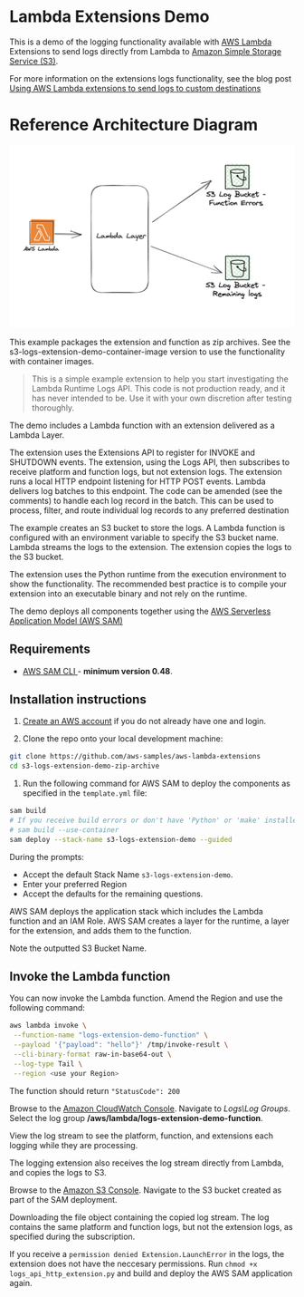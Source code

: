 # Lambda Extensions Demo

This is a demo of the logging functionality available with [AWS Lambda](https://aws.amazon.com/lambda/) Extensions to send logs directly from Lambda to [Amazon Simple Storage Service (S3)](https://aws.amazon.com/s3/).

For more information on the extensions logs functionality, see the blog post [Using AWS Lambda extensions to send logs to custom destinations](https://aws.amazon.com/blogs/compute/using-aws-lambda-extensions-to-send-logs-to-custom-destinations/)

# Reference Architecture Diagram

![Reference Architecture](images/lambda-extensions-demo.png)

This example packages the extension and function as zip archives. See the s3-logs-extension-demo-container-image version to use the functionality with container images.

> This is a simple example extension to help you start investigating the Lambda Runtime Logs API. This code is not production ready, and it has never intended to be. Use it with your own discretion after testing thoroughly.  

The demo includes a Lambda function with an extension delivered as a Lambda Layer.

The extension uses the Extensions API to register for INVOKE and SHUTDOWN events. The extension, using the Logs API, then subscribes to receive platform and function logs, but not extension logs. The extension runs a local HTTP endpoint listening for HTTP POST events. Lambda delivers log batches to this endpoint. The code can be amended (see the comments) to handle each log record in the batch. This can be used to process, filter, and route individual log records to any preferred destination

The example creates an S3 bucket to store the logs. A Lambda function is configured with an environment variable to specify the S3 bucket name. Lambda streams the logs to the extension. The extension copies the logs to the S3 bucket.

The extension uses the Python runtime from the execution environment to show the functionality. The recommended best practice is to compile your extension into an executable binary and not rely on the runtime.

The demo deploys all components together using the [AWS Serverless Application Model (AWS SAM)](https://docs.aws.amazon.com/serverless-application-model/latest/developerguide/serverless-sam-cli-install.html)

## Requirements

* [AWS SAM CLI ](https://docs.aws.amazon.com/serverless-application-model/latest/developerguide/serverless-sam-cli-install.html) - **minimum version 0.48**.

## Installation instructions

1. [Create an AWS account](https://portal.aws.amazon.com/gp/aws/developer/registration/index.html) if you do not already have one and login.

2. Clone the repo onto your local development machine:
```bash
git clone https://github.com/aws-samples/aws-lambda-extensions
cd s3-logs-extension-demo-zip-archive
```

1. Run the following command for AWS SAM to deploy the components as specified in the `template.yml` file:
```bash
sam build
# If you receive build errors or don't have 'Python' or 'make' installed, you can use the option to build using a container which uses a python3.8 Docker container image.  
# sam build --use-container
sam deploy --stack-name s3-logs-extension-demo --guided
```

During the prompts:

* Accept the default Stack Name `s3-logs-extension-demo`.
* Enter your preferred Region
* Accept the defaults for the remaining questions.

AWS SAM deploys the application stack which includes the Lambda function and an IAM Role. AWS SAM creates a layer for the runtime, a layer for the extension, and adds them to the function.

Note the outputted S3 Bucket Name.

## Invoke the Lambda function
You can now invoke the Lambda function. Amend the Region and use the following command:
```bash
aws lambda invoke \
 --function-name "logs-extension-demo-function" \
 --payload '{"payload": "hello"}' /tmp/invoke-result \
 --cli-binary-format raw-in-base64-out \
 --log-type Tail \
 --region <use your Region>
```
The function should return `"StatusCode": 200`

Browse to the [Amazon CloudWatch Console](https://console.aws.amazon.com/cloudwatch). Navigate to *Logs\Log Groups*. Select the log group **/aws/lambda/logs-extension-demo-function**.

View the log stream to see the platform, function, and extensions each logging while they are processing.

The logging extension also receives the log stream directly from Lambda, and copies the logs to S3.

Browse to the [Amazon S3 Console](https://console.aws.amazon.com/S3). Navigate to the S3 bucket created as part of the SAM deployment. 

Downloading the file object containing the copied log stream. The log contains the same platform and function logs, but not the extension logs, as specified during the subscription.

If you receive a `permission denied Extension.LaunchError` in the logs, the extension does not have the neccesary permissions.
Run `chmod +x logs_api_http_extension.py` and build and deploy the AWS SAM application again.
